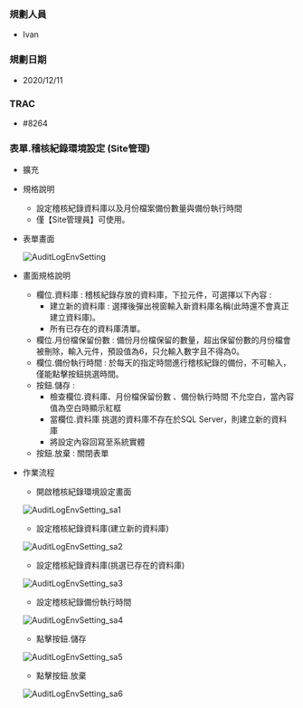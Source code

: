 ### <div id="user">規劃人員</div>
* Ivan

### <div id="updatedate">規劃日期</div>
* 2020/12/11

### <div id="trac">TRAC</div>
* #8264

### <div id="sitemanage_2">表單.稽核紀錄環境設定 <path>(Site管理)</path></div>
* 擴充
* 規格說明
    * 設定稽核紀錄資料庫以及月份檔案備份數量與備份執行時間
    * 僅【Site管理員】可使用。

* 表單畫面

    ![AuditLogEnvSetting]
* 畫面規格說明
    * 欄位.資料庫 : 稽核紀錄存放的資料庫，下拉元件，可選擇以下內容 : 
        * 建立新的資料庫 : 選擇後彈出視窗輸入新資料庫名稱(此時還不會真正建立資料庫)。
        * 所有已存在的資料庫清單。
    * 欄位.月份檔保留份數 : 備份月份檔保留的數量，超出保留份數的月份檔會被刪除，輸入元件，預設值為6，只允輸入數字且不得為0。
    * 欄位.備份執行時間 : 於每天的指定時間進行稽核紀錄的備份，不可輸入，僅能點擊按鈕挑選時間。
    * 按鈕.儲存 : 
        * 檢查欄位.資料庫、月份檔保留份數 、備份執行時間 不允空白，當內容值為空白時顯示紅框
        * 當欄位.資料庫 挑選的資料庫不存在於SQL Server，則建立新的資料庫
        * 將設定內容回寫至系統實體
    * 按鈕.放棄 : 關閉表單

* 作業流程
    * 開啟稽核紀錄環境設定畫面

    ![AuditLogEnvSetting_sa1]
    * 設定稽核紀錄資料庫(建立新的資料庫)

    ![AuditLogEnvSetting_sa2]
    * 設定稽核紀錄資料庫(挑選已存在的資料庫)

    ![AuditLogEnvSetting_sa3]
    * 設定稽核紀錄備份執行時間

    ![AuditLogEnvSetting_sa4]
    * 點擊按鈕.儲存

    ![AuditLogEnvSetting_sa5]
    * 點擊按鈕.放棄

    ![AuditLogEnvSetting_sa6]

    <!--超連結引用ps.畫面上看不到-->
    [AuditLogEnvSetting]:./img/AuditLogEnvSetting.jpg
    [AuditLogEnvSetting_sa1]:./img/AuditLogEnvSetting_sa1.jpg
    [AuditLogEnvSetting_sa2]:./img/AuditLogEnvSetting_sa2.jpg
    [AuditLogEnvSetting_sa3]:./img/AuditLogEnvSetting_sa3.jpg
    [AuditLogEnvSetting_sa4]:./img/AuditLogEnvSetting_sa4.jpg
    [AuditLogEnvSetting_sa5]:./img/AuditLogEnvSetting_sa5.jpg
    [AuditLogEnvSetting_sa6]:./img/AuditLogEnvSetting_sa6.jpg
